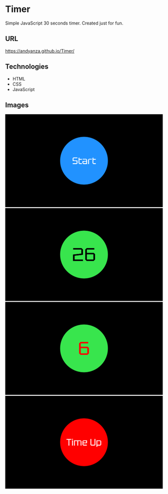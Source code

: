 # Timer

Simple JavaScript 30 seconds timer. Created just for fun.

## URL

https://andyanza.github.io/Timer/

## Technologies

- HTML
- CSS
- JavaScript

## Images

![alt text](assets/images/1.png)
![alt text](assets/images/2.png)
![alt text](assets/images/3.png)
![alt text](assets/images/4.png)
